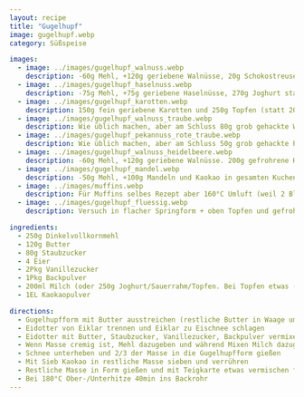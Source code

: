 ```yaml
---
layout: recipe
title: "Gugelhupf"
image: gugelhupf.webp
category: Süßspeise

images:
  - image: ../images/gugelhupf_walnuss.webp
    description: -60g Mehl, +120g geriebene Walnüsse, 20g Schokostreusel statt Kakao. Nüsse passen sehr gut aber Schoko nicht. Wenn Walnüsse dann besser nur Nüsse und kein Schoko und kein Kakao
  - image: ../images/gugelhupf_haselnuss.webp
    description: -75g Mehl, +75g geriebene Haselnüsse, 270g Joghurt statt Milch, keine Schokolade/Kakao - sehr saftig und gut, schmeckt intensiv nach Haselnüssen (nächster Versuch 50g Haselnüsse + Schokoflocken war auch sehr gut aber hat weniger nach Nüssen geschmeckt)
  - image: ../images/gugelhupf_karotten.webp
    description: 150g fein geriebene Karotten und 250g Topfen (statt 200ml Milch) war geschmacklich super aber etwas kompakt (vmtl wegen Topfen). Evtl nächstes Mal Karotten erst am Ende unterheben damit sie im Kuchen sichtbar und ganz bleiben
  - image: ../images/gugelhupf_walnuss_traube.webp
    description: Wie üblich machen, aber am Schluss 80g grob gehackte Walnüsse sowie 200g Weintrauben gemeinsam mit Schnee unterheben bzw wenn Trauben Kerne haben, vorsichtig entfernen (Form behalten) und abwechselnd mit Teig in Form geben. Statt 40 besser 45min lassen.
  - image: ../images/gugelhupf_pekannuss_rote_traube.webp
    description: Wie üblich machen, aber am Schluss 50g grob gehackte Pekannüsse sowie 250g rote kernlose Weintrauben gemeinsam mit Schnee unterheben bzw wenn Trauben Kerne haben, vorsichtig entfernen (Form behalten) und abwechselnd mit Teig in Form geben. 40min waren ausreichend, evtl wären 45 besser?
  - image: ../images/gugelhupf_walnuss_heidelbeere.webp
    description: -60g Mehl, +120g geriebene Walnüsse. 200g gefrohrene Heidelbeeren ganz am Schluss unterheben. Ergebnis war anfangs beim Rauskippen zu "flüssig", daher nochmal 10min am Abtropfgitter ins Rohr. Danach gut, speziell am nächsten Tag, wobei Heidelbeeren wenig hervorschmecken.
  - image: ../images/gugelhupf_mandel.webp
    description: -50g Mehl, +100g Mandeln und Kaokao in gesamten Kuchen. War sehr gut, später etwas trocken aber mit Marillenmarmelade super!
  - image: ../images/muffins.webp
    description: Für Muffins selbes Rezept aber 160°C Umluft (weil 2 Blech), 25min, dann 5-10min im Blech ruhen lassen
  - image: ../images/gugelhupf_fluessig.webp
    description: Versuch in flacher Springform + oben Topfen und gefrohrene Früchte war Müll. Idee wie Blechkuchen aber dafür ist Teig zu dick und bleibt darunter flüssig (evtl auch wegen gefrohrenen Früchten). Außerdem sinkt Belag ein. Rettunsversuch nach Springform nochmal auf Backpapier ins Rohr, hat aber nichts geholfen; war schlechtester Kuchen den wir je hatten.

ingredients:
  - 250g Dinkelvollkornmehl
  - 120g Butter
  - 80g Staubzucker
  - 4 Eier
  - 2Pkg Vanillezucker
  - 1Pkg Backpulver
  - 200ml Milch (oder 250g Joghurt/Sauerrahm/Topfen. Bei Topfen etwas (50ml?) Milch dazu)
  - 1EL Kaokaopulver

directions:
  - Gugelhupfform mit Butter ausstreichen (restliche Butter in Waage um auf 120g zu kommen)
  - Eidotter von Eiklar trennen und Eiklar zu Eischnee schlagen
  - Eidotter mit Butter, Staubzucker, Vanillezucker, Backpulver vermixen
  - Wenn Masse cremig ist, Mehl dazugeben und während Mixen Milch dazugießen
  - Schnee unterheben und 2/3 der Masse in die Gugelhupfform gießen
  - Mit Sieb Kaokao in restliche Masse sieben und verrühren
  - Restliche Masse in Form gießen und mit Teigkarte etwas vermischen für Marmorierung
  - Bei 180°C Ober-/Unterhitze 40min ins Backrohr
---
```

